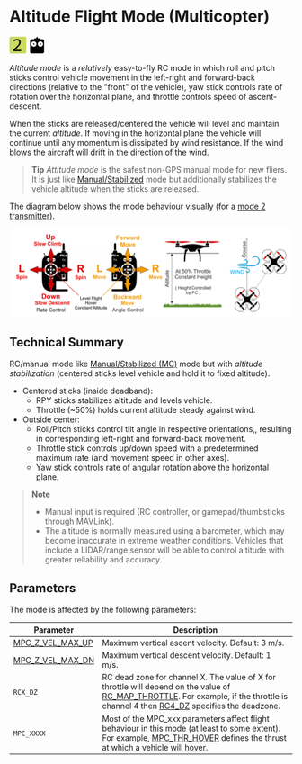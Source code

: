 # Altitude Flight Mode (Multicopter)

[<img src="../../assets/site/difficulty_2.svg" title="Difficulty (Easy)" width="30px" />](../getting_started/flight_modes.md#key_difficulty)&nbsp;[<img src="../../assets/site/remote_control.svg" title="Manual/Remote control required" width="30px" />](../getting_started/flight_modes.md#key_manual)&nbsp;

*Altitude mode* is a *relatively* easy-to-fly RC mode in which roll and pitch sticks control vehicle movement in the left-right and forward-back directions (relative to the "front" of the vehicle), yaw stick controls rate of rotation over the horizontal plane, and throttle controls speed of ascent-descent.

When the sticks are released/centered the vehicle will level and maintain the current *altitude*. If moving in the horizontal plane the vehicle will continue until any momentum is dissipated by wind resistance. If the wind blows the aircraft will drift in the direction of the wind.

> **Tip** *Attitude mode* is the safest non-GPS manual mode for new fliers. It is just like [Manual/Stabilized](../flight_modes/manual_stabilized_mc.md) mode but additionally stabilizes the vehicle altitude when the sticks are released.

The diagram below shows the mode behaviour visually (for a [mode 2 transmitter](../getting_started/rc_transmitter_receiver.md#transmitters-for-aircraft)).

![Altitude Control MC - Mode2 RC Controller](../../images/flight_modes/altitude_control_mode_copter.png)

## Technical Summary

RC/manual mode like [Manual/Stabilized (MC)](../flight_modes/manual_stabilized_mc.md) mode but with *altitude stabilization* (centered sticks level vehicle and hold it to fixed altitude).

* Centered sticks (inside deadband):
  * RPY sticks stabilizes altitude and levels vehicle.
  * Throttle (~50%) holds current altitude steady against wind.
* Outside center:
  * Roll/Pitch sticks control tilt angle in respective orientations,, resulting in corresponding left-right and forward-back movement.
  * Throttle stick controls up/down speed with a predetermined maximum rate (and movement speed in other axes).
  * Yaw stick controls rate of angular rotation above the horizontal plane.


> **Note**
>  * Manual input is required (RC controller, or gamepad/thumbsticks through MAVLink).
>  * The altitude is normally measured using a barometer, which may become inaccurate in extreme weather conditions. Vehicles that include a LIDAR/range sensor will be able to control altitude with greater reliability and accuracy.


## Parameters

The mode is affected by the following parameters:

Parameter | Description
--- | ---
<span id="MPC_Z_VEL_MAX_UP"></span>[MPC_Z_VEL_MAX_UP](../advanced_config/parameter_reference.md#MPC_Z_VEL_MAX_UP) | Maximum vertical ascent velocity. Default: 3 m/s.
<span id="MPC_Z_VEL_MAX_DN"></span>[MPC_Z_VEL_MAX_DN](../advanced_config/parameter_reference.md#MPC_Z_VEL_MAX_DN) | Maximum vertical descent velocity. Default: 1 m/s.
<span id="RCX_DZ"></span>`RCX_DZ` | RC dead zone for channel X. The value of X for throttle will depend on the value of [RC_MAP_THROTTLE](../advanced_config/parameter_reference.md#RC_MAP_THROTTLE). For example, if the throttle is channel 4 then  [RC4_DZ](../advanced_config/parameter_reference.md#RC4_DZ) specifies the deadzone.
<span id="MPC_xxx"></span>`MPC_XXXX` | Most of the MPC_xxx parameters affect flight behaviour in this mode (at least to some extent). For example, [MPC_THR_HOVER](../advanced_config/parameter_reference.md#MPC_THR_HOVER) defines the thrust at which a vehicle will hover.
